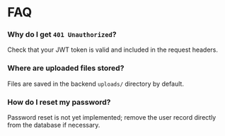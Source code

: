 # FAQ

### Why do I get `401 Unauthorized`?
Check that your JWT token is valid and included in the request headers.

### Where are uploaded files stored?
Files are saved in the backend `uploads/` directory by default.

### How do I reset my password?
Password reset is not yet implemented; remove the user record directly from the database if necessary.
